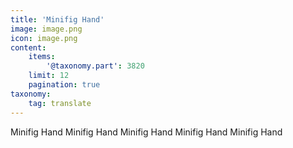 ```yaml
---
title: 'Minifig Hand'
image: image.png
icon: image.png
content:
    items:
        '@taxonomy.part': 3820
    limit: 12
    pagination: true
taxonomy:
    tag: translate
---
```


Minifig Hand
Minifig Hand
Minifig Hand
Minifig Hand
Minifig Hand
